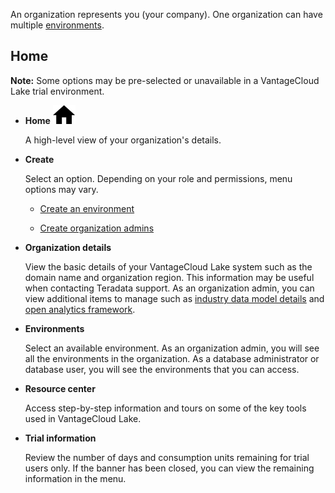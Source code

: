 An organization represents you (your company). One organization can have multiple [environments](sbt1640280496980.md).

## Home


**Note:** Some options may be pre-selected or unavailable in a VantageCloud Lake trial environment.

-   **Home** ![House icon.](Images/cxp1588894410855.svg)

    A high-level view of your organization's details.


-   **Create**

    Select an option. Depending on your role and permissions, menu options may vary.

    -   [Create an environment](qiv1640281527006.md)


    -   [Create organization admins](hrv1640281410572.md)


-   **Organization details**

    View the basic details of your VantageCloud Lake system such as the domain name and organization region. This information may be useful when contacting Teradata support. As an organization admin, you can view additional items to manage such as [industry data model details](tuy1725408308401.md) and [open analytics framework](cjb1756493809177.md).


-   **Environments**

    Select an available environment. As an organization admin, you will see all the environments in the organization. As a database administrator or database user, you will see the environments that you can access.


-   **Resource center**

    Access step-by-step information and tours on some of the key tools used in VantageCloud Lake.


-   **Trial information**

    Review the number of days and consumption units remaining for trial users only. If the banner has been closed, you can view the remaining information in the menu.


